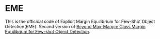 # EME

This is the officical code of Explicit Margin Equilibrium for Few-Shot Object Detection(EME). Second version of [Beyond Max-Margin: Class Margin Equilibrium for Few-shot Object Detection]([https://arxiv.org/pdf/2103.0461](https://openaccess.thecvf.com/content/CVPR2021/papers/Li_Beyond_Max-Margin_Class_Margin_Equilibrium_for_Few-Shot_Object_Detection_CVPR_2021_paper.pdf)https://openaccess.thecvf.com/content/CVPR2021/papers/Li_Beyond_Max-Margin_Class_Margin_Equilibrium_for_Few-Shot_Object_Detection_CVPR_2021_paper.pdf).
